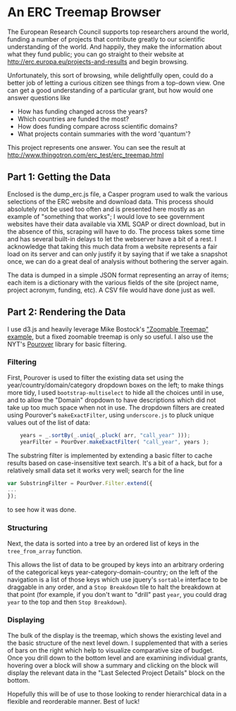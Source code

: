 
# An ERC Treemap Browser

The European Research Council supports top researchers around the
world, funding a number of projects that contribute greatly to our
scientific understanding of the world.  And happily, they make the
information about what they fund public; you can go straight to their
website at http://erc.europa.eu/projects-and-results and begin
browsing.

Unfortunately, this sort of browsing, while delightfully open, could do
a better job of letting a curious citizen see things from a top-down
view.  One can get a good understanding of a particular grant, but how
would one answer questions like

- How has funding changed across the years?
- Which countries are funded the most?
- How does funding compare across scientific domains?
- What projects contain summaries with the word 'quantum'?

This project represents one answer.  You can see the result at 
http://www.thingotron.com/erc_test/erc_treemap.html

## Part 1: Getting the Data

Enclosed is the dump_erc.js file, a Casper program used to walk the
various selections of the ERC website and download data.  This process
should absolutely not be used too often and is presented here mostly
as an example of "something that works"; I would love to see
government websites have their data available via XML SOAP or direct
download, but in the absence of this, scraping will have to do.  The
process takes some time and has several built-in delays to let the
webserver have a bit of a rest.  I acknowledge that taking this much
data from a website represents a fair load on its server and can only
justify it by saying that if we take a snapshot once, we can do a
great deal of analysis without bothering the server again.

The data is dumped in a simple JSON format representing an array of
items; each item is a dictionary with the various fields of the site
(project name, project acronym, funding, etc).  A CSV file would have
done just as well.

## Part 2: Rendering the Data

I use d3.js and heavily leverage Mike Bostock's 
["Zoomable Treemap" example](http://bost.ocks.org/mike/treemap/), but a
fixed zoomable treemap is only so useful.  I also use the NYT's 
[Pourover](http://nytimes.github.io/pourover) library for basic filtering.

### Filtering

First, Pourover is used to filter the existing data set using the
year/country/domain/category dropdown boxes on the left; to make
things more tidy, I used `bootstrap-multiselect` to hide all the
choices until in use, and to allow the "Domain" dropdown to have
descriptions which did not take up too much space when not in use.
The dropdown filters are created using Pourover's `makeExactFilter`,
using `underscore.js` to pluck unique values out of the list of data:


```javascript
    years = _.sortBy(_.uniq(_.pluck( arr, "call_year" )));
    yearFilter = PourOver.makeExactFilter( "call_year", years );
```

The substring filter is implemented by extending a basic filter to
cache results based on case-insensitive text search.  It's a bit of a
hack, but for a relatively small data set it works very well; search
for the line

```javascript
var SubstringFilter = PourOver.Filter.extend({
...
});
```

to see how it was done.

### Structuring

Next, the data is sorted into a tree by an ordered list of keys in
the `tree_from_array` function.

This allows the list of data to be grouped by keys into an arbitrary
ordering of the categorical keys year-category-domain-country; on the
left of the navigation is a list of those keys which use jquery's
`sortable` interface to be draggable in any order, and a `Stop
Breakdown` tile to halt the breakdown at that point (for example, if
you don't want to "drill" past `year`, you could drag `year` to the
top and then `Stop Breakdown`).

### Displaying

The bulk of the display is the treemap, which shows the existing level
and the basic structure of the next level down.  I supplemented that
with a series of bars on the right which help to visualize comparative
size of budget.  Once you drill down to the bottom level and are
examining individual grants, hovering over a block will show a summary
and clicking on the block will display the relevant data in the "Last
Selected Project Details" block on the bottom.

Hopefully this will be of use to those looking to render hierarchical
data in a flexible and reorderable manner.  Best of luck!
